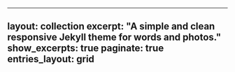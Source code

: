 
---
layout: collection
excerpt: "A simple and clean responsive Jekyll theme for words and photos."
show_excerpts: true
paginate: true
entries_layout: grid
---
